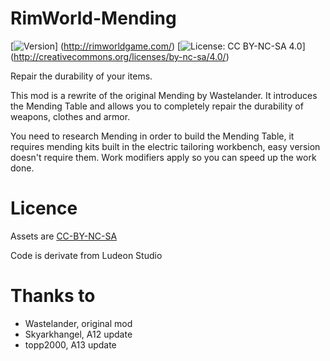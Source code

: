 # RimWorld-Mending

[![Version](https://img.shields.io/badge/Rimworld-A16-green.svg)]
(http://rimworldgame.com/)
[![License: CC BY-NC-SA 4.0](https://img.shields.io/badge/License-CC%20BY--NC--SA%204.0-blue.svg)]
(http://creativecommons.org/licenses/by-nc-sa/4.0/)

Repair the durability of your items.

This mod is a rewrite of the original Mending by Wastelander. It introduces the Mending Table and allows you to completely repair the durability of weapons, clothes and armor.

You need to research Mending in order to build the Mending Table, it requires mending kits built in the electric tailoring workbench, easy version doesn't require them. Work modifiers apply so you can speed up the work done.

# Licence
Assets are [CC-BY-NC-SA](https://creativecommons.org/licenses/by-nc-sa/4.0/)

Code is derivate from Ludeon Studio

# Thanks to
- Wastelander, original mod
- Skyarkhangel, A12 update
- topp2000, A13 update
